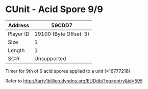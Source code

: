 #  CUnit - Acid Spore 9/9
Address   | 59CDD7
----------|-------------
Player ID | 19100 (Byte Offset: 3)
Size 	  | 1
Length 	  | 1
SC:R      | Unsupported

Timer for 9th of 9 acid spores applied to a unit (*16777216)

Refer to http://farty1billion.dyndns.org/EUDdb/?pg=entry&id=595
